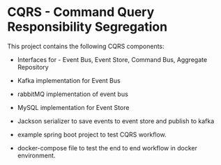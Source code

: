 # CQRS - Command Query Responsibility Segregation

This project contains the following CQRS components:

* Interfaces for  - Event Bus, Event Store, Command Bus, Aggregate Repository
* Kafka implementation for Event Bus
* rabbitMQ implementation of event bus
* MySQL implementation for Event Store
* Jackson serializer to save events to event store and publish to kafka

* example spring boot project to test CQRS workflow.
* docker-compose file to test the end to end workflow in docker environment.



